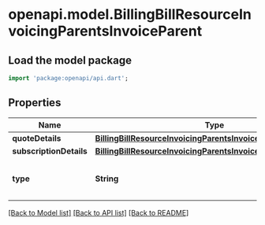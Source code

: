 # openapi.model.BillingBillResourceInvoicingParentsInvoiceParent

## Load the model package
```dart
import 'package:openapi/api.dart';
```

## Properties
Name | Type | Description | Notes
------------ | ------------- | ------------- | -------------
**quoteDetails** | [**BillingBillResourceInvoicingParentsInvoiceQuoteParent**](BillingBillResourceInvoicingParentsInvoiceQuoteParent.md) |  | [optional] 
**subscriptionDetails** | [**BillingBillResourceInvoicingParentsInvoiceSubscriptionParent**](BillingBillResourceInvoicingParentsInvoiceSubscriptionParent.md) |  | [optional] 
**type** | **String** | The type of parent that generated this invoice | 

[[Back to Model list]](../README.md#documentation-for-models) [[Back to API list]](../README.md#documentation-for-api-endpoints) [[Back to README]](../README.md)


